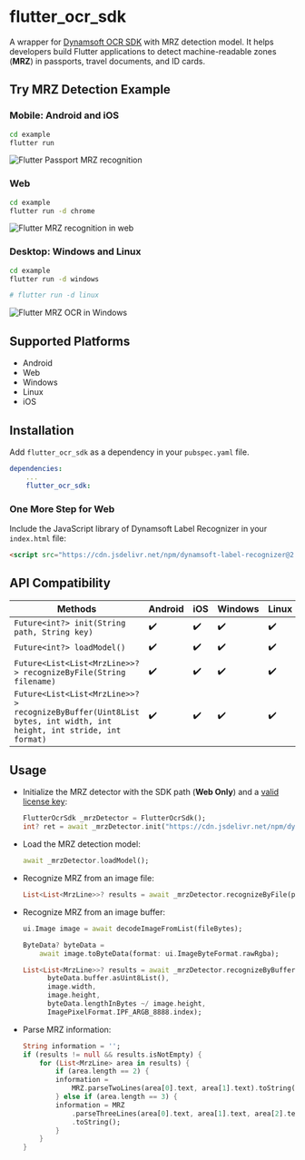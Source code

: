 # flutter_ocr_sdk

A wrapper for [Dynamsoft OCR SDK](https://www.dynamsoft.com/label-recognition/overview/) with MRZ detection model. It helps developers build Flutter applications to detect machine-readable zones (**MRZ**) in passports, travel documents, and ID cards. 

## Try MRZ Detection Example

### Mobile: Android and iOS
```bash
cd example
flutter run 
```

![Flutter Passport MRZ recognition](https://www.dynamsoft.com/codepool/img/2021/07/flutter-passport-mrz-recognition.jpg)

### Web
```bash
cd example
flutter run -d chrome
```

![Flutter MRZ recognition in web](https://www.dynamsoft.com/codepool/img/2023/01/flutter_mrz_ocr_web.png)

### Desktop: Windows and Linux
```bash
cd example
flutter run -d windows

# flutter run -d linux
```

![Flutter MRZ OCR in Windows](https://www.dynamsoft.com/codepool/img/2023/01/flutter-mrz-ocr-windows.png)

## Supported Platforms
- Android
- Web
- Windows
- Linux
- iOS

## Installation
Add `flutter_ocr_sdk` as a dependency in your `pubspec.yaml` file.

```yml
dependencies:
    ...
    flutter_ocr_sdk:
```

### One More Step for Web
Include the JavaScript library of Dynamsoft Label Recognizer in your `index.html` file:

```html
<script src="https://cdn.jsdelivr.net/npm/dynamsoft-label-recognizer@2.2.11/dist/dlr.js"></script>
```


## API Compatibility
| Methods      | Android |    iOS | Windows | Linux | macOS | Web|
| ----------- | ----------- | ----------- | ----------- |----------- |----------- |----------- |
| `Future<int?> init(String path, String key)`     | :heavy_check_mark:       | :heavy_check_mark:   | :heavy_check_mark:      | :heavy_check_mark:      |:heavy_check_mark:      | :heavy_check_mark:    |
| `Future<int?> loadModel()`     | :heavy_check_mark:      | :heavy_check_mark:   | :heavy_check_mark:      |:heavy_check_mark:      | :heavy_check_mark:     |:heavy_check_mark:      |
| `Future<List<List<MrzLine>>?> recognizeByFile(String filename)`     | :heavy_check_mark:      | :heavy_check_mark:   | :heavy_check_mark:      |:heavy_check_mark:      | :heavy_check_mark:     |:heavy_check_mark:    |
| `Future<List<List<MrzLine>>?> recognizeByBuffer(Uint8List bytes, int width, int height, int stride, int format)`     | :heavy_check_mark:       | :heavy_check_mark:   | :heavy_check_mark:       | :heavy_check_mark:       |:heavy_check_mark:      | :heavy_check_mark:     |


## Usage
- Initialize the MRZ detector with the SDK path (**Web Only**) and a [valid license key](https://www.dynamsoft.com/customer/license/trialLicense/?product=dlr):

    ```dart
    FlutterOcrSdk _mrzDetector = FlutterOcrSdk();
    int? ret = await _mrzDetector.init("https://cdn.jsdelivr.net/npm/dynamsoft-label-recognizer@2.2.11/dist/", "DLS2eyJoYW5kc2hha2VDb2RlIjoiMjAwMDAxLTE2NDk4Mjk3OTI2MzUiLCJvcmdhbml6YXRpb25JRCI6IjIwMDAwMSIsInNlc3Npb25QYXNzd29yZCI6IndTcGR6Vm05WDJrcEQ5YUoifQ==");
    ```
- Load the MRZ detection model:
    ```dart
    await _mrzDetector.loadModel();
    ```
- Recognize MRZ from an image file:

    ```dart
    List<List<MrzLine>>? results = await _mrzDetector.recognizeByFile(photo.path);
    ```
- Recognize MRZ from an image buffer:

    ```dart
    ui.Image image = await decodeImageFromList(fileBytes);

    ByteData? byteData =
        await image.toByteData(format: ui.ImageByteFormat.rawRgba);

    List<List<MrzLine>>? results = await _mrzDetector.recognizeByBuffer(
          byteData.buffer.asUint8List(),
          image.width,
          image.height,
          byteData.lengthInBytes ~/ image.height,
          ImagePixelFormat.IPF_ARGB_8888.index);
    ```
- Parse MRZ information:

    ```dart
    String information = '';
    if (results != null && results.isNotEmpty) {
        for (List<MrzLine> area in results) {
            if (area.length == 2) {
            information =
                MRZ.parseTwoLines(area[0].text, area[1].text).toString();
            } else if (area.length == 3) {
            information = MRZ
                .parseThreeLines(area[0].text, area[1].text, area[2].text)
                .toString();
            }
        }
    }
    ```


